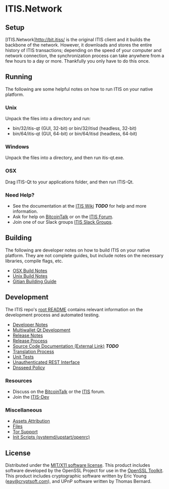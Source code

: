 ITIS.Network
=====================

Setup
---------------------
[ITIS.Network]http://bit.itiss/ is the original ITIS client and it builds the backbone of the network. However, it downloads and stores the entire history of ITIS transactions; depending on the speed of your computer and network connection, the synchronization process can take anywhere from a few hours to a day or more. Thankfully you only have to do this once.

Running
---------------------
The following are some helpful notes on how to run ITIS on your native platform.

### Unix

Unpack the files into a directory and run:

- bin/32/itis-qt (GUI, 32-bit) or bin/32/itisd (headless, 32-bit)
- bin/64/itis-qt (GUI, 64-bit) or bin/64/itisd (headless, 64-bit)

### Windows

Unpack the files into a directory, and then run itis-qt.exe.

### OSX

Drag ITIS-Qt to your applications folder, and then run ITIS-Qt.

### Need Help?

* See the documentation at the [ITIS Wiki](https://en.bitcoin.it/wiki/Main_Page) ***TODO***
for help and more information.
* Ask for help on [BitcoinTalk](https://bitcointalk.org/index.php?topic=1604893.0) or on the [ITIS Forum](https://google.forum.com/).
* Join one of our Slack groups [ITIS Slack Groups](https://google.slack.com/).

Building
---------------------
The following are developer notes on how to build ITIS on your native platform. They are not complete guides, but include notes on the necessary libraries, compile flags, etc.

- [OSX Build Notes](build-osx.md)
- [Unix Build Notes](build-unix.md)
- [Gitian Building Guide](gitian-building.md)

Development
---------------------
The ITIS repo's [root README](https://github.com/listedlinked/itis/blob/master/README.md) contains relevant information on the development process and automated testing.

- [Developer Notes](developer-notes.md)
- [Multiwallet Qt Development](multiwallet-qt.md)
- [Release Notes](release-notes.md)
- [Release Process](release-process.md)
- [Source Code Documentation (External Link)](https://dev.visucore.com/bitcoin/doxygen/) ***TODO***
- [Translation Process](translation_process.md)
- [Unit Tests](unit-tests.md)
- [Unauthenticated REST Interface](REST-interface.md)
- [Dnsseed Policy](dnsseed-policy.md)

### Resources

* Discuss on the [BitcoinTalk](https://bitcointalk.org/index.php?topic=1604893.0) or the [ITIS](https://google.forum.com/) forum.
* Join the [ITIS-Dev](https://google.slack.com/) 

### Miscellaneous
- [Assets Attribution](assets-attribution.md)
- [Files](files.md)
- [Tor Support](tor.md)
- [Init Scripts (systemd/upstart/openrc)](init.md)

License
---------------------
Distributed under the [MIT/X11 software license](http://www.opensource.org/licenses/mit-license.php).
This product includes software developed by the OpenSSL Project for use in the [OpenSSL Toolkit](https://www.openssl.org/). This product includes
cryptographic software written by Eric Young ([eay@cryptsoft.com](mailto:eay@cryptsoft.com)), and UPnP software written by Thomas Bernard.
